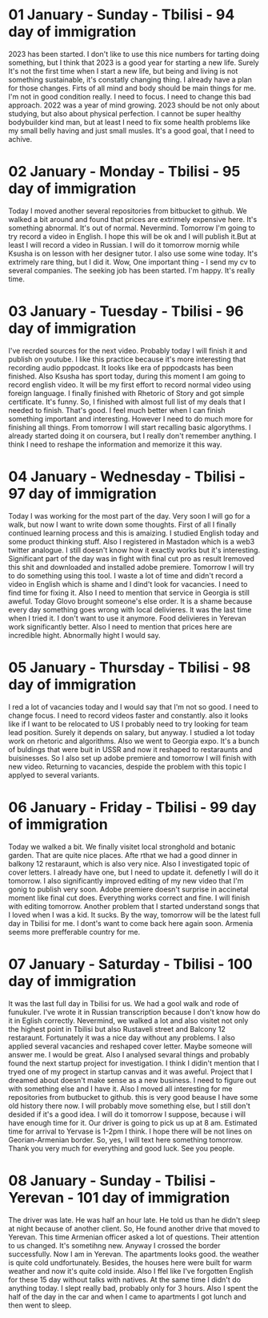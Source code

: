 # 01 January - Sunday - Tbilisi - 94 day of immigration

2023 has been started. I don't like to use this nice numbers for tarting doing something, but I think that 2023 is a good year for starting a new life. Surely It's not the first time when I start a new life, but being and living is not something sustainable, it's constatly changing thing. I already have a plan for those changes. Firts of all mind and body should be main things for me. I'm not in good condition really. I need to focus. I need to change this bad approach. 2022 was a year of mind growing. 2023 should be not only about studying, but also about physical perfection. I cannot be super healthy bodybuilder kind man, but at least I need to fix some health problems like my small belly having and just small musles. It's a good goal, that I need to achive.

# 02 January - Monday - Tbilisi - 95 day of immigration

Today I moved another several repositories from bitbucket to github. We walked a bit around and found that prices are extrimely expensive here. It's something abnormal. It's out of normal. Nevermind. Tomorrow I'm going to try record a video in English. I hope this will be ok and I will publish it.But at least I will record a video in Russian. I will do it tomorrow mornig while Ksusha is on lesson with her designer tutor. I also use some wine today. It's extrimely rare thing, but I did it. Wow, One important thing - I send my cv to several companies. The seeking job has been started. I'm happy. It's really time.

# 03 January - Tuesday - Tbilisi - 96 day of immigration

I've recrded sources for the next video. Probably today I will finish it and publish on youtube. I like this practice because it's more interesting that recording audio pppodcast. It looks like era of pppodcasts has been finished. Also Ksusha has sport today, during this moment I am going to record english video. It will be my first effort to record normal video using foreign language. I finally finished with Rhetoric of Story and got simple certificate. It's funny. So, I finished with almost full list of my deals that I needed to finish. That's good. I feel much better when I can finish something important and interesting. However I need to do much more for finishing all things. From tomorrow I will start recalling basic algorythms. I already started doing it on coursera, but I really don't remember anything. I think I need to reshape the information and memorize it this way.

# 04 January - Wednesday - Tbilisi - 97 day of immigration

Today I was working for the most part of the day. Very soon I will go for a walk, but now I want to write down some thoughts. First of all I finally continued learning process and this is amaizing. I studied English today and some product thinking stuff. Also I registered in Mastadon which is a web3 twitter analogue. I still doesn't know how it exactly works but it's interesting. Significant part of the day was in fight with final cut pro as result Iremoved this shit and downloaded and installed adobe premiere. Tomorrow I will try to do something using this tool. I waste a lot of time and didn't record a video in English which is shame and I dind't look for vacancies. I need to find time for fixing it. Also I need to mention that service in Georgia is still aweful. Today Glovo brought someone's else order. It is a shame because every day something goes wrong with local delivieres. It was the last time when I tried it. I don't want to use it anymore. Food delivieres in Yerevan work significantly better. Also I need to mention that prices here are incredible hight. Abnormally hight I would say.

# 05 January - Thursday - Tbilisi - 98 day of immigration

I red a lot of vacancies today and I would say that I'm not so good. I need to change focus. I need to record videos faster and constantly. also it looks like if I want to be relocated to US I probably need to try looking for team lead position. Surely it depends on salary, but anyway. I studied a lot today work on rhetoric and algorithms. Also we went to Georgia expo. It's a bunch of buldings that were buit in USSR and now it reshaped to restaraunts and buisinesses. So I also set up adobe premiere and tomorrow I will finish with new video. Returning to vacancies, despide the problem with this topic I applyed to several variants.

# 06 January - Friday - Tbilisi - 99 day of immigration

Today we walked a bit. We finally visitet local stronghold and botanic garden. That are quite nice places. Afte rthat we had a good dinner in balkony 12 restaraunt, which is also very nice. Also I investigated topic of cover letters. I already have one, but I need to update it. defenetly I will do it tomorrow. I also significantly improved editing of my new video that I'm gonig to publish very soon. Adobe premiere doesn't surprise in accinetal moment like final cut does. Everything works correct and fine. I will finish with editing tomorrow. Another problem that I started understand songs that I loved when I was a kid. It sucks. By the way, tomorrow will be the latest full day in Tbilisi for me. I dont's want to come back here again soon. Armenia seems more prefferable country for me.

# 07 January - Saturday - Tbilisi - 100 day of immigration

It was the last full day in Tbilisi for us. We had a gool walk and rode of funukuler. I've wrote it in Russian transcription because I don't know how do it in Eglish correctly. Nevermind, we walked a lot and also visitet not only the highest point in Tbilisi but also Rustaveli street and Balcony 12 restaraunt. Fortunately it was a nice day without any problems. I also applied several vacancies and reshaped cover letter. Maybe someone will answer me. I would be great. Also I analysed sevaral things and probably found the next startup project for investigation. I think I didin't mention that I tryed one of my progect in startup canvas and it was aweful. Project that I dreamed about doesn't make sense as a new business. I need to figure out with something else and I have it. Also I moved all interesting for me repositories from butbucket to github. this is very good beause I have some old history there now. I will probably move something else, but I still don't desided if it's a good idea. I will do it tomorrow I suppose, because i will have enough time for it. Our driver is going to pick us up at 8 am. Estimated time for arrival to Yervase is 1-2pm I think. I hope there will be not lines on Georian-Armenian border. So, yes, I will text here something tomorrow. Thank you very much for everything and good luck. See you people.

# 08 January - Sunday - Tbilisi - Yerevan - 101 day of immigration

The driver was late. He was half an hour late. He told us than he didn't sleep at night because of another client. So, He found another drive that moved to Yerevan. This time Armenian officer asked a lot of questions. Their attention to us changed. It's sometihng new. Anyway I crossed the border successfully. Now I am in Yerevan. The apartments looks good. the weather is quite cold undfortunately. Besides, the houses here were built for warm weather and now it's quite cold inside. Also I ffel like I've forgotten English for these 15 day without talks with natives. At the same time I didn't do anything today. I slept really bad, probably only for 3 hours. Also I spent the half of the day in the car and when I came to apartments I got lunch and then went to sleep.